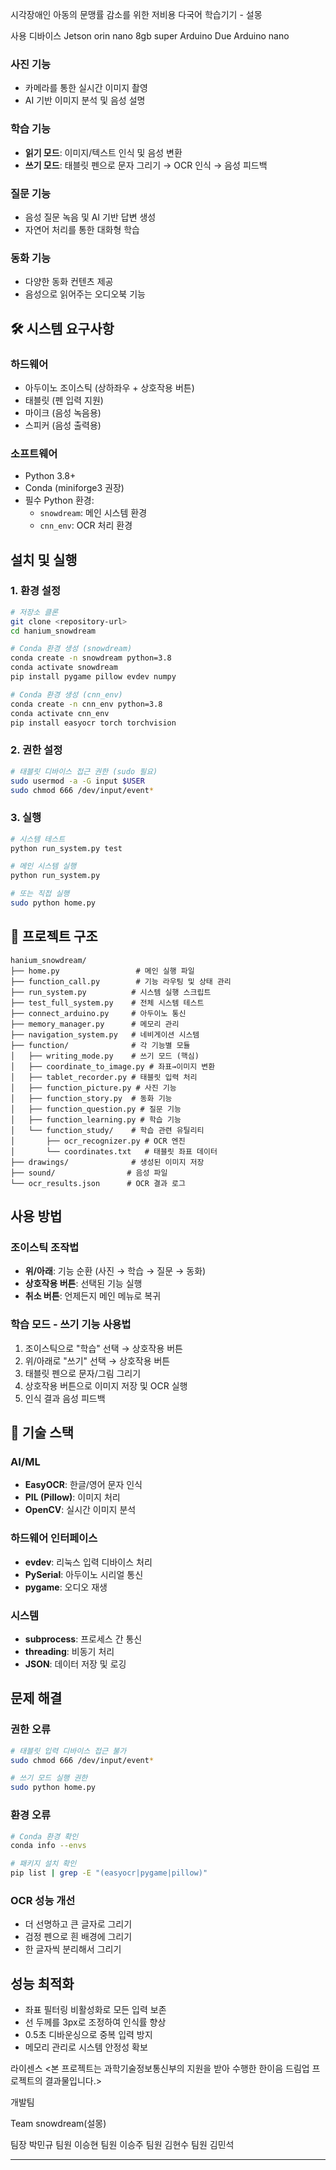 시각장애인 아동의 문맹률 감소를 위한 저비용 다국어 학습기기 - 설몽


사용 디바이스 
Jetson orin nano 8gb super
Arduino Due
Arduino nano


### 사진 기능
- 카메라를 통한 실시간 이미지 촬영
- AI 기반 이미지 분석 및 음성 설명

### 학습 기능
- **읽기 모드**: 이미지/텍스트 인식 및 음성 변환
- **쓰기 모드**: 태블릿 펜으로 문자 그리기 → OCR 인식 → 음성 피드백

###  질문 기능
- 음성 질문 녹음 및 AI 기반 답변 생성
- 자연어 처리를 통한 대화형 학습

###  동화 기능
- 다양한 동화 컨텐츠 제공
- 음성으로 읽어주는 오디오북 기능

## 🛠 시스템 요구사항

### 하드웨어
- 아두이노 조이스틱 (상하좌우 + 상호작용 버튼)
- 태블릿 (펜 입력 지원)
- 마이크 (음성 녹음용)
- 스피커 (음성 출력용)

### 소프트웨어
- Python 3.8+
- Conda (miniforge3 권장)
- 필수 Python 환경:
  - `snowdream`: 메인 시스템 환경
  - `cnn_env`: OCR 처리 환경

##  설치 및 실행

### 1. 환경 설정
```bash
# 저장소 클론
git clone <repository-url>
cd hanium_snowdream

# Conda 환경 생성 (snowdream)
conda create -n snowdream python=3.8
conda activate snowdream
pip install pygame pillow evdev numpy

# Conda 환경 생성 (cnn_env)
conda create -n cnn_env python=3.8
conda activate cnn_env
pip install easyocr torch torchvision
```

### 2. 권한 설정
```bash
# 태블릿 디바이스 접근 권한 (sudo 필요)
sudo usermod -a -G input $USER
sudo chmod 666 /dev/input/event*
```

### 3. 실행
```bash
# 시스템 테스트
python run_system.py test

# 메인 시스템 실행
python run_system.py

# 또는 직접 실행
sudo python home.py
```

## 📁 프로젝트 구조

```
hanium_snowdream/
├── home.py                 # 메인 실행 파일
├── function_call.py        # 기능 라우팅 및 상태 관리
├── run_system.py          # 시스템 실행 스크립트
├── test_full_system.py    # 전체 시스템 테스트
├── connect_arduino.py     # 아두이노 통신
├── memory_manager.py      # 메모리 관리
├── navigation_system.py   # 네비게이션 시스템
├── function/              # 각 기능별 모듈
│   ├── writing_mode.py    # 쓰기 모드 (핵심)
│   ├── coordinate_to_image.py # 좌표→이미지 변환
│   ├── tablet_recorder.py # 태블릿 입력 처리  
│   ├── function_picture.py # 사진 기능
│   ├── function_story.py  # 동화 기능
│   ├── function_question.py # 질문 기능
│   ├── function_learning.py # 학습 기능
│   └── function_study/    # 학습 관련 유틸리티
│       ├── ocr_recognizer.py # OCR 엔진
│       └── coordinates.txt   # 태블릿 좌표 데이터
├── drawings/              # 생성된 이미지 저장
├── sound/                # 음성 파일
└── ocr_results.json      # OCR 결과 로그
```

##  사용 방법

### 조이스틱 조작법
- **위/아래**: 기능 순환 (사진 → 학습 → 질문 → 동화)
- **상호작용 버튼**: 선택된 기능 실행
- **취소 버튼**: 언제든지 메인 메뉴로 복귀

### 학습 모드 - 쓰기 기능 사용법
1. 조이스틱으로 "학습" 선택 → 상호작용 버튼
2. 위/아래로 "쓰기" 선택 → 상호작용 버튼  
3. 태블릿 펜으로 문자/그림 그리기
4. 상호작용 버튼으로 이미지 저장 및 OCR 실행
5. 인식 결과 음성 피드백

## 🔧 기술 스택

### AI/ML
- **EasyOCR**: 한글/영어 문자 인식
- **PIL (Pillow)**: 이미지 처리
- **OpenCV**: 실시간 이미지 분석

### 하드웨어 인터페이스
- **evdev**: 리눅스 입력 디바이스 처리
- **PySerial**: 아두이노 시리얼 통신
- **pygame**: 오디오 재생

### 시스템
- **subprocess**: 프로세스 간 통신
- **threading**: 비동기 처리
- **JSON**: 데이터 저장 및 로깅

##  문제 해결

### 권한 오류
```bash
# 태블릿 입력 디바이스 접근 불가
sudo chmod 666 /dev/input/event*

# 쓰기 모드 실행 권한
sudo python home.py
```

### 환경 오류
```bash
# Conda 환경 확인
conda info --envs

# 패키지 설치 확인
pip list | grep -E "(easyocr|pygame|pillow)"
```

### OCR 성능 개선
- 더 선명하고 큰 글자로 그리기
- 검정 펜으로 흰 배경에 그리기
- 한 글자씩 분리해서 그리기

## 성능 최적화

- 좌표 필터링 비활성화로 모든 입력 보존
- 선 두께를 3px로 조정하여 인식률 향상
- 0.5초 디바운싱으로 중복 입력 방지
- 메모리 관리로 시스템 안정성 확보

라이센스 
<본 프로젝트는 과학기술정보통신부의 지원을 받아 수행한 한이음 드림업 프로젝트의 결과물입니다.>


개발팀

Team snowdream(설몽)

팀장 박민규
팀원 이승현
팀원 이승주
팀원 김현수
팀원 김민석

---
